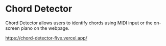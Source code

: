 
# Chord Detector

Chord Detector allows users to identify chords using MIDI input or the on-screen piano on the webpage.

https://chord-detector-five.vercel.app/